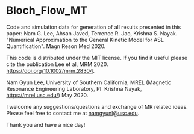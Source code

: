 # Bloch_Flow_MT
Code and simulation data for generation of all results presented in this paper:
Nam G. Lee, Ahsan Javed, Terrence R. Jao, Krishna S. Nayak. "Numerical Approximation to the General Kinetic Model for ASL Quantification". Magn Reson Med 2020.

This code is distributed under the MIT license. If you find it useful please cite the publication Lee et al, MRM 2020. 
https://doi.org/10.1002/mrm.28304.

Nam Gyun Lee, University of Southern California, MREL (Magnetic Resonance Engineering Laboratory, PI: Krishna Nayak, https://mrel.usc.edu/) May 2020.

I welcome any suggestions/questions and exchange of MR related ideas. Please feel free to contact me at namgyunl@usc.edu.

Thank you and have a nice day!
